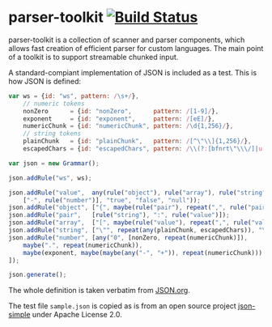 # parser-toolkit [![Build Status](https://secure.travis-ci.org/uhop/parser-toolkit.png?branch=master)](http://travis-ci.org/uhop/parser-toolkit)

parser-toolkit is a collection of scanner and parser components, which allows fast creation of efficient parser for custom languages. The main point of a toolkit is to support streamable chunked input.

A standard-compiant implementation of JSON is included as a test. This is how JSON is defined:

```js
var ws = {id: "ws", pattern: /\s+/},
    // numeric tokens
    nonZero      = {id: "nonZero",      pattern: /[1-9]/},
    exponent     = {id: "exponent",     pattern: /[eE]/},
    numericChunk = {id: "numericChunk", pattern: /\d{1,256}/},
    // string tokens
    plainChunk   = {id: "plainChunk",   pattern: /[^\"\\]{1,256}/},
    escapedChars = {id: "escapedChars", pattern: /\\(?:[bfnrt\"\\\/]|u[0-9a-fA-F]{4})/};

var json = new Grammar();

json.addRule("ws", ws);

json.addRule("value",  any(rule("object"), rule("array"), rule("string"), rule("number"),
    ["-", rule("number")], "true", "false", "null"));
json.addRule("object", ["{", maybe(rule("pair"), repeat(",", rule("pair"))), "}"]);
json.addRule("pair",   [rule("string"), ":", rule("value")]);
json.addRule("array",  ["[", maybe(rule("value"), repeat(",", rule("value"))), "]"]);
json.addRule("string", ["\"", repeat(any(plainChunk, escapedChars)), "\""]);
json.addRule("number", [any("0", [nonZero, repeat(numericChunk)]),
    maybe(".", repeat(numericChunk)),
    maybe(exponent, maybe(maybe(any("-", "+")), repeat(numericChunk)))
]);

json.generate();
```

The whole definition is taken verbatim from [JSON.org](http://json.org/).

The test file `sample.json` is copied as is from an open source project [json-simple](https://code.google.com/p/json-simple/) under Apache License 2.0.